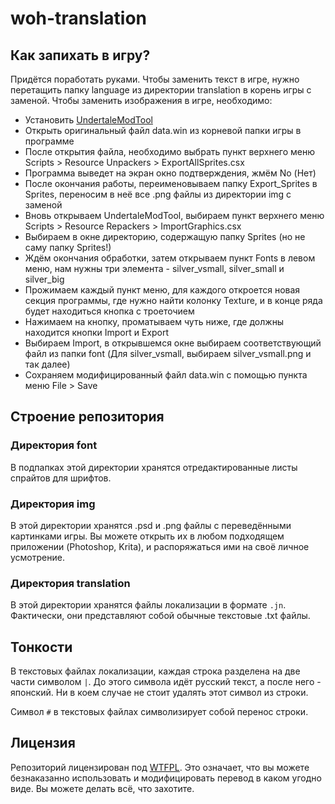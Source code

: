 # woh-translation

## Как запихать в игру?

Придётся поработать руками.
Чтобы заменить текст в игре, нужно перетащить папку language из директории translation в корень игры с заменой.
Чтобы заменить изображения в игре, необходимо:

-   Установить [UndertaleModTool](https://github.com/UnderminersTeam/UndertaleModTool)
-   Открыть оригинальный файл data.win из корневой папки игры в программе
-   После открытия файла, необходимо выбрать пункт верхнего меню Scripts > Resource Unpackers > ExportAllSprites.csx
-   Программа выведет на экран окно подтверждения, жмём No (Нет)
-   После окончания работы, переименовываем папку Export_Sprites в Sprites, переносим в неё все .png файлы из директории img с заменой
-   Вновь открываем UndertaleModTool, выбираем пункт верхнего меню Scripts > Resource Repackers > ImportGraphics.csx
-   Выбираем в окне директорию, содержащую папку Sprites (но не саму папку Sprites!)
-   Ждём окончания обработки, затем открываем пункт Fonts в левом меню, нам нужны три элемента - silver_vsmall, silver_small и silver_big
-   Прожимаем каждый пункт меню, для каждого откроется новая секция программы, где нужно найти колонку Texture, и в конце ряда будет находиться кнопка с троеточием
-   Нажимаем на кнопку, проматываем чуть ниже, где должны находится кнопки Import и Export
-   Выбираем Import, в открывшемся окне выбираем соответствующий файл из папки font (Для silver_vsmall, выбираем silver_vsmall.png и так далее)
-   Cохраняем модифицированный файл data.win с помощью пункта меню File > Save

## Строение репозитория

### Директория font

В подпапках этой директории хранятся отредактированные листы спрайтов для шрифтов.

### Директория img

В этой директории хранятся .psd и .png файлы с переведёнными картинками игры. Вы можете открыть их в любом подходящем приложении (Photoshop, Krita), и распоряжаться ими на своё личное усмотрение.

### Директория translation

В этой директории хранятся файлы локализации в формате `.jn`. Фактически, они представляют собой обычные текстовые .txt файлы.

## Тонкости

В текстовых файлах локализации, каждая строка разделена на две части символом `|`. До этого символа идёт русский текст, а после него - японский. Ни в коем случае не стоит удалять этот символ из строки.

Символ `#` в текстовых файлах символизирует собой перенос строки.

## Лицензия

Репозиторий лицензирован под [WTFPL](http://www.wtfpl.net/).
Это означает, что вы можете безнаказанно использовать и модифицировать перевод в каком угодно виде. Вы можете делать всё, что захотите.
